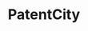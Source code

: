 ---
api_or_bulk_downloads: coming soon
code: https://github.com/Antoberge/patent_city
cost: None
description: PatentCity is a dataset on the location of patentees since the 19th century
  in Germany, France, Great Britain and the United States of America. Beta available
  for test! Drop us a mail if you are interested in becoming a beta tester.
location: https://mailchi.mp/e0495246a573/patentcity
maintained_by: Antonin Bergeaud
shortname: patentcity
tags:
- location of inventors, geography, Europe
title: PatentCity
uuid: 131e13f8-342c-4dd7-a3e6-fbf5a5ba6a5c
---